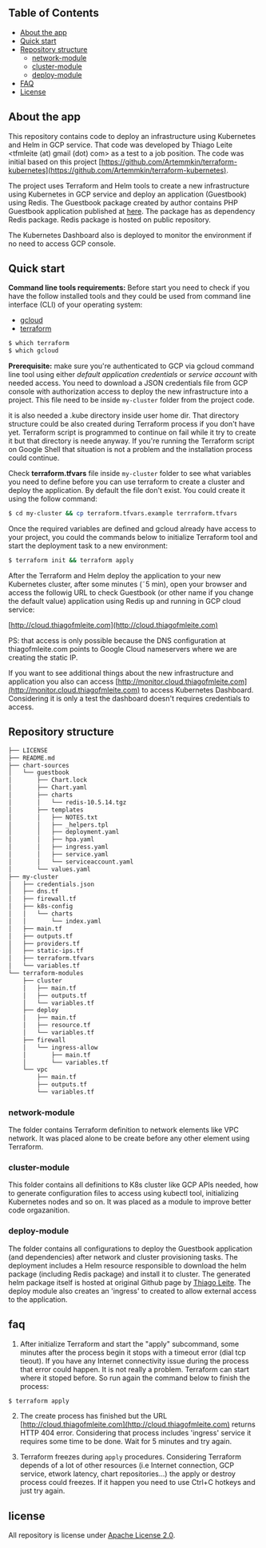 ## Table of Contents
* [About the app](#about-the-app)
* [Quick start](#quick-start)
* [Repository structure](#repository-structure)
   * [network-module](#network-module)
   * [cluster-module](#cluster-module)
   * [deploy-module](#deploy-module)
* [FAQ](#faq)
* [License](#license)

## About the app

This repository contains code to deploy an infrastructure using Kubernetes and Helm in GCP service. That code was developed by Thiago Leite <tfmleite (at) gmail (dot) com> as a test to a job position. The code was initial based on this project [https://github.com/Artemmkin/terraform-kubernetes](https://github.com/Artemmkin/terraform-kubernetes).

The project uses Terraform and Helm tools to create a new infrastructure using Kubernetes in GCP service and deploy an application (Guestbook) using Redis. The Guestbook package created by author contains PHP Guestbook application published at [here](https://kubernetes.io/docs/tutorials/stateless-application/guestbook/). The package has as dependency Redis package. Redis package is hosted on public repository. 

The Kubernetes Dashboard also is deployed to monitor the environment if no need to access GCP console.  

## Quick start
**Command line tools requirements:** Before start you need to check if you have the follow installed tools and they could be used from command line interface (CLI) of your operating system: 
 * [gcloud](https://cloud.google.com/sdk/gcloud/)
 * [terraform](https://www.terraform.io)

```bash
$ which terraform
$ which gcloud
```

**Prerequisite:** make sure you're authenticated to GCP via gcloud command line tool using either _default application credentials_ or _service account_ with needed access. You need to download a JSON credentials file from GCP console with authorization access to deploy the new infrastructure into a project. This file need to be inside `my-cluster` folder from the project code. 

it is also needed a .kube directory inside user home dir. That directory structure could be also created during Terraform process if you don't have yet. Terraform script is programmed to continue on fail while it try to create it but that directory is neede anyway. If you're running the Terraform script on Google Shell that situation is not a problem and the installation process could continue.

Check **terraform.tfvars** file inside `my-cluster` folder to see what variables you need to define before you can use terraform to create a cluster and deploy the application. By default the file don't exist. You could create it using the follow command:

```bash
$ cd my-cluster && cp terraform.tfvars.example terrraform.tfvars
```

Once the required variables are defined and gcloud already have access to your project, you could the commands below to initialize Terraform tool and start the deployment task to a new environment: 

```bash
$ terraform init && terraform apply
```

After the Terraform and Helm deploy the application to your new Kubernetes cluster, after some minutes (˜5 min), open your browser and access the followig URL to check Guestbook (or other name if you change the default value) application using Redis up and running in GCP cloud service:

[http://cloud.thiagofmleite.com](http://cloud.thiagofmleite.com)

PS: that access is only possible because the DNS configuration at thiagofmleite.com points to Google Cloud nameservers where we are creating the static IP.

If you want to see additional things about the new infrastructure and application you also can access [http://monitor.cloud.thiagofmleite.com](http://monitor.cloud.thiagofmleite.com) to access Kubernetes Dashboard. Considering it is only a test the dashboard doesn't requires credentials to access. 

## Repository structure
```bash
├── LICENSE
├── README.md
├── chart-sources
│   └── guestbook
│       ├── Chart.lock
│       ├── Chart.yaml
│       ├── charts
│       │   └── redis-10.5.14.tgz
│       ├── templates
│       │   ├── NOTES.txt
│       │   ├── _helpers.tpl
│       │   ├── deployment.yaml
│       │   ├── hpa.yaml
│       │   ├── ingress.yaml
│       │   ├── service.yaml
│       │   └── serviceaccount.yaml
│       └── values.yaml
├── my-cluster
│   ├── credentials.json
│   ├── dns.tf
│   ├── firewall.tf
│   ├── k8s-config
│   │   └── charts
│   │       └── index.yaml
│   ├── main.tf
│   ├── outputs.tf
│   ├── providers.tf
│   ├── static-ips.tf
│   ├── terraform.tfvars
│   └── variables.tf
└── terraform-modules
    ├── cluster
    │   ├── main.tf
    │   ├── outputs.tf
    │   └── variables.tf
    ├── deploy
    │   ├── main.tf
    │   ├── resource.tf
    │   └── variables.tf
    ├── firewall
    │   └── ingress-allow
    │       ├── main.tf
    │       └── variables.tf
    └── vpc
        ├── main.tf
        ├── outputs.tf
        └── variables.tf

```

### network-module
The folder contains Terraform definition to network elements like VPC network. It was placed alone to be create before any other element using Terraform. 

### cluster-module
This folder contains all definitions to K8s cluster like GCP APIs needed, how to generate configuration files to access using kubectl tool, initializing Kubernetes nodes and so on. It was placed as a module to improve better code orgazanition.

### deploy-module
The folder contains all configurations to deploy the Guestbook application (and dependencies) after network and cluster provisioning tasks. The deployment includes a Helm resource responsible to download the helm package (including Redis package) and install it to cluster. The generated helm package itself is hosted at original Github page by [Thiago Leite](https://github.com/thigu/job-test/tree/main/my-cluster/k8s-config/charts). The deploy module also creates an 'ingress' to created to allow external access to the application.

## faq
1. After initialize Terraform and start the "apply" subcommand, some minutes after the process begin it stops with a timeout error (dial tcp tieout). If you have any Internet connectivity issue during the process that error could happen. It is not really a problem. Terraform can start where it stoped before. So run again the command below to finish the process:

```bash
$ terraform apply
```

2. The create process has finished but the URL [http://cloud.thiagofmleite.com](http://cloud.thiagofmleite.com) returns HTTP 404 error. Considering that process includes 'ingress' service it requires some time to be done. Wait for 5 minutes and try again.

3. Terraform freezes during `apply` procedures. Considering Terraform depends of a lot of other resources (i.e Internet connection, GCP service, etwork latency, chart repositories...) the apply or destroy process could freezes. If it happen you need to use Ctrl+C hotkeys and just try again. 

## license

All repository is license under [Apache License 2.0](https://github.com/thigu/terraform-kubernetes-helm/blob/main/LICENSE). 
